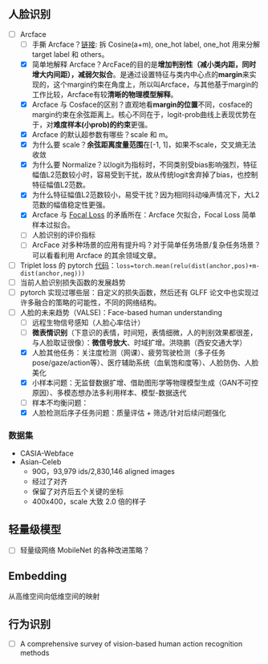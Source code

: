 ## 人脸识别
- [ ] Arcface
    - [ ] 手撕 Arcface？[链接](https://github.com/wujiyang/Face_Pytorch/blob/master/margin/ArcMarginProduct.py): 拆 Cosine(a+m), one_hot label, one_hot 用来分解 target label 和 others。
    - [x] 简单地解释 Arcface？ArcFace的目的是**增加判别性（减小类内距，同时增大内间距），减弱欠拟合**。是通过设置特征与类内中心点的**margin**来实现的，这个margin约束在角度上，所以叫Arcface，与其他基于margin的工作比较，Arcface有较**清晰的物理模型解释**。
    - [x] Arcface 与 Cosface的区别？直观地看**margin的位置**不同，cosface的margin约束在余弦距离上。核心不同在于，logit-prob曲线上表现优势在于，对**难度样本(小prob)的约束**更强。
    - [x] Arcface 的默认超参数有哪些？scale 和 m。
    - [x] 为什么要 scale？**余弦距离度量范围**在[-1, 1]，如果不scale，交叉熵无法收敛
    - [x] 为什么要 Normalize？以logit为指标时，不同类别受bias影响强烈，特征幅值L2范数较小时，容易受到干扰，故从传统logit舍弃掉了bias，也控制特征幅值L2范数。
    - [x] 为什么特征幅值L2范数较小，易受干扰？因为相同抖动噪声情况下，大L2范数的幅值稳定性更强。
    - [x] Arcface 与 [Focal Loss](../3.3%20检测.md) 的矛盾所在：Arcface 欠拟合，Focal Loss 简单样本过拟合。
    - [ ] 人脸识别的评价指标
    - [ ] ArcFace 对多种场景的应用有提升吗？对于简单任务场景/复杂任务场景？可以看看利用 Arcface 的其余领域文章。
- [ ] Triplet loss 的 pytorch [代码](https://discuss.pytorch.org/t/triplet-loss-in-pytorch/30634)：`loss=torch.mean(relu(dist(anchor,pos)+m-dist(anchor,neg)))` 
- [ ] 当前人脸识别损失函数的发展趋势
- [ ] pytorch 实现过哪些层：自定义的损失函数，然后还有 GLFF 论文中也实现过许多融合的策略的可能性，不同的网络结构。
- [ ] 人脸的未来趋势（VALSE)：Face-based human understanding
    - [ ] 远程生物信号感知（人脸心率估计）
    - [ ] **微表情识别**（下意识的表情，时间短，表情细微，人的判别效果都很差，与人脸取证很像）：**微信号放大**、时域扩增。洪晓鹏（西安交通大学）
    - [x] 人脸其他任务：关注度检测（网课）、疲劳驾驶检测（多子任务pose/gaze/action等）、医疗辅助系统（血氧饱和度等）、人脸防伪、人脸美化
    - [x] 小样本问题：无监督数据扩增、借助图形学等物理模型生成（GAN不可控原因）、多模态想办法多利用样本、模型-数据迭代
    - [ ] 样本不均衡问题：
    - [x] 人脸检测后序子任务问题：质量评估 + 筛选/针对后续问题强化
### 数据集
- CASIA-Webface
- Asian-Celeb
  - 90G，93,979 ids/2,830,146 aligned images
  - 经过了对齐
  - 保留了对齐后五个关键的坐标
  - 400x400，scale 大致 2.0 倍的样子

## 轻量级模型

- [ ] 轻量级网络 MobileNet 的各种改进策略？

## Embedding
从高维空间向低维空间的映射

## 行为识别

- [ ] A comprehensive survey of vision-based human action recognition methods
